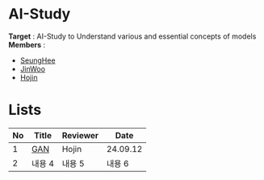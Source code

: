 # AI-Study
**Target** : AI-Study to Understand various and essential concepts of models
**Members** : 
  * [SeungHee]()
  * [JinWoo]()
  * [Hojin](https://github.com/junghojin)

# Lists
| No | Title | Reviewer | Date |
|------|--------|--------|--------|
| 1    | [GAN](https://github.com/junghojin/AI-Study/blob/main/Generative%20Adversarial%20Nets%20(GAN).md) | Hojin | 24.09.12 |
| 2    | 내용 4 | 내용 5 | 내용 6 |

